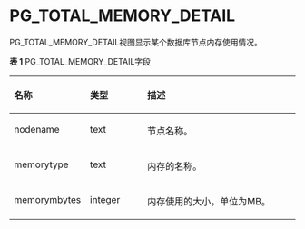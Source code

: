 # PG\_TOTAL\_MEMORY\_DETAIL<a name="ZH-CN_TOPIC_0289900722"></a>

PG\_TOTAL\_MEMORY\_DETAIL视图显示某个数据库节点内存使用情况。

**表 1**  PG\_TOTAL\_MEMORY\_DETAIL字段

<a name="zh-cn_topic_0059778356_t11b74f8fb7cd4bd8b53f72d8a89440c9"></a>
<table><thead align="left"><tr id="zh-cn_topic_0059778356_r5842d7f7603e497cb22101dfea845472"><th class="cellrowborder" valign="top" width="20.64%" id="mcps1.2.4.1.1"><p id="zh-cn_topic_0059778356_afad13ad0a32a4f00a617cdc00226c80b"><a name="zh-cn_topic_0059778356_afad13ad0a32a4f00a617cdc00226c80b"></a><a name="zh-cn_topic_0059778356_afad13ad0a32a4f00a617cdc00226c80b"></a>名称</p>
</th>
<th class="cellrowborder" valign="top" width="20.810000000000002%" id="mcps1.2.4.1.2"><p id="zh-cn_topic_0059778356_abf389d4d152b452d832a966b9c967aec"><a name="zh-cn_topic_0059778356_abf389d4d152b452d832a966b9c967aec"></a><a name="zh-cn_topic_0059778356_abf389d4d152b452d832a966b9c967aec"></a>类型</p>
</th>
<th class="cellrowborder" valign="top" width="58.550000000000004%" id="mcps1.2.4.1.3"><p id="zh-cn_topic_0059778356_aad914caab8464d5fb8e871ea9f9db721"><a name="zh-cn_topic_0059778356_aad914caab8464d5fb8e871ea9f9db721"></a><a name="zh-cn_topic_0059778356_aad914caab8464d5fb8e871ea9f9db721"></a>描述</p>
</th>
</tr>
</thead>
<tbody><tr id="zh-cn_topic_0059778356_r3fa5c62a2b324f449e54f1c1a7df2de8"><td class="cellrowborder" valign="top" width="20.64%" headers="mcps1.2.4.1.1 "><p id="zh-cn_topic_0059778356_aab1c9e1ae5614c068bd899d6361e1493"><a name="zh-cn_topic_0059778356_aab1c9e1ae5614c068bd899d6361e1493"></a><a name="zh-cn_topic_0059778356_aab1c9e1ae5614c068bd899d6361e1493"></a>nodename</p>
</td>
<td class="cellrowborder" valign="top" width="20.810000000000002%" headers="mcps1.2.4.1.2 "><p id="zh-cn_topic_0059778356_zh-cn_topic_0058965996_p314546091610"><a name="zh-cn_topic_0059778356_zh-cn_topic_0058965996_p314546091610"></a><a name="zh-cn_topic_0059778356_zh-cn_topic_0058965996_p314546091610"></a>text</p>
</td>
<td class="cellrowborder" valign="top" width="58.550000000000004%" headers="mcps1.2.4.1.3 "><p id="zh-cn_topic_0059778356_a2c4e446b07bf4ecfb97c766e62eef5b5"><a name="zh-cn_topic_0059778356_a2c4e446b07bf4ecfb97c766e62eef5b5"></a><a name="zh-cn_topic_0059778356_a2c4e446b07bf4ecfb97c766e62eef5b5"></a>节点名称。</p>
</td>
</tr>
<tr id="zh-cn_topic_0059778356_rf38881ac52a945d6944ba0502b0e83c4"><td class="cellrowborder" valign="top" width="20.64%" headers="mcps1.2.4.1.1 "><p id="zh-cn_topic_0059778356_a7640def7b45c4a00b592ee94674a4c44"><a name="zh-cn_topic_0059778356_a7640def7b45c4a00b592ee94674a4c44"></a><a name="zh-cn_topic_0059778356_a7640def7b45c4a00b592ee94674a4c44"></a>memorytype</p>
</td>
<td class="cellrowborder" valign="top" width="20.810000000000002%" headers="mcps1.2.4.1.2 "><p id="zh-cn_topic_0059778356_zh-cn_topic_0058965996_p276575391610"><a name="zh-cn_topic_0059778356_zh-cn_topic_0058965996_p276575391610"></a><a name="zh-cn_topic_0059778356_zh-cn_topic_0058965996_p276575391610"></a>text</p>
</td>
<td class="cellrowborder" valign="top" width="58.550000000000004%" headers="mcps1.2.4.1.3 "><p id="zh-cn_topic_0059778356_a23fd9fdcbd644fbd9bc1f1494b608912"><a name="zh-cn_topic_0059778356_a23fd9fdcbd644fbd9bc1f1494b608912"></a><a name="zh-cn_topic_0059778356_a23fd9fdcbd644fbd9bc1f1494b608912"></a>内存的名称。</p>
</td>
</tr>
<tr id="zh-cn_topic_0059778356_rdeb045b57c5440c6876aa5e1fddf3793"><td class="cellrowborder" valign="top" width="20.64%" headers="mcps1.2.4.1.1 "><p id="zh-cn_topic_0059778356_aa778a7db57e24788a2bd20ba6cfac6f7"><a name="zh-cn_topic_0059778356_aa778a7db57e24788a2bd20ba6cfac6f7"></a><a name="zh-cn_topic_0059778356_aa778a7db57e24788a2bd20ba6cfac6f7"></a>memorymbytes</p>
</td>
<td class="cellrowborder" valign="top" width="20.810000000000002%" headers="mcps1.2.4.1.2 "><p id="zh-cn_topic_0059778356_zh-cn_topic_0058965996_p430929891610"><a name="zh-cn_topic_0059778356_zh-cn_topic_0058965996_p430929891610"></a><a name="zh-cn_topic_0059778356_zh-cn_topic_0058965996_p430929891610"></a>integer</p>
</td>
<td class="cellrowborder" valign="top" width="58.550000000000004%" headers="mcps1.2.4.1.3 "><p id="zh-cn_topic_0059778356_a4592596e68c14ea1b6ff11ea6f9d1537"><a name="zh-cn_topic_0059778356_a4592596e68c14ea1b6ff11ea6f9d1537"></a><a name="zh-cn_topic_0059778356_a4592596e68c14ea1b6ff11ea6f9d1537"></a>内存使用的大小，单位为MB。</p>
</td>
</tr>
</tbody>
</table>

